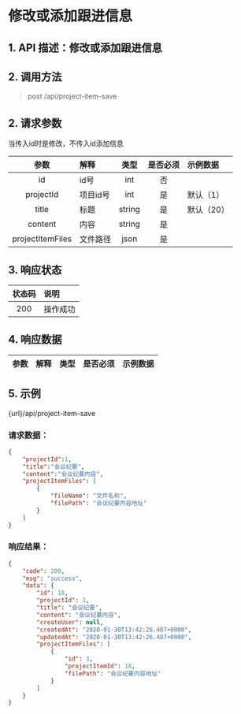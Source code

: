 # 修改或添加跟进信息

## 1. API 描述：修改或添加跟进信息


## 2. 调用方法

> post /api/project-item-save

## 2. 请求参数

当传入id时是修改，不传入id添加信息

参数 | 解释 | 类型 | 是否必须 | 示例数据
:---:|:---|:---:|:---:|:---
id | id号 | int | 否 | 
projectId | 项目id号 | int | 是 | 默认（1）
title | 标题 | string | 是 | 默认（20）
content | 内容 | string | 是 | 
projectItemFiles | 文件路径 | json | 是 | 



## 3. 响应状态

状态码 | 说明
:---:|:---
200 | 操作成功


## 4. 响应数据

参数 | 解释 | 类型 | 是否必须 | 示例数据
:---:|:---|:---:|:---:|:---



## 5. 示例
{url}/api/project-item-save

### 请求数据：

```json
{
	"projectId":1,
	"title":"会议纪要",
	"content":"会议纪要内容",
	"projectItemFiles": [
        {
            "fileName": "文件名称",
            "filePath": "会议纪要内容地址"
        }
    ]
}
```


### 响应结果：

```json
{
    "code": 200,
    "msg": "success",
    "data": {
        "id": 18,
        "projectId": 1,
        "title": "会议纪要",
        "content": "会议纪要内容",
        "createUser": null,
        "createdAt": "2020-01-30T13:42:26.487+0000",
        "updatedAt": "2020-01-30T13:42:26.487+0000",
        "projectItemFiles": [
            {
                "id": 3,
                "projectItemId": 18,
                "filePath": "会议纪要内容地址"
            }
        ]
    }
}
```
